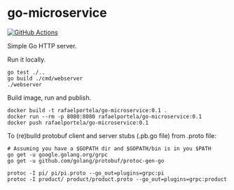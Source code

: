 # go-microservice

[![GitHub Actions](https://github.com/cheesydev/go-microservice/workflows/Test/badge.svg?branch=master)](https://github.com/cheesydev/go-microservice/actions?query=branch%3Amaster)

Simple Go HTTP server.

Run it locally.
```
go test ./..
go build ./cmd/webserver
./webserver
```

Build image, run and publish.
```
docker build -t rafaelportela/go-microservice:0.1 .
docker run --rm -p 8080:8080 rafaelportela/go-microservice:0.1
docker push rafaelportela/go-microservice:0.1
```

To (re)build protobuf client and server stubs (.pb.go file) from .proto file:
```
# Assuming you have a $GOPATH dir and $GOPATH/bin is in you $PATH
go get -u google.golang.org/grpc
go get -u github.com/golang/protobuf/protoc-gen-go

protoc -I pi/ pi/pi.proto --go_out=plugins=grpc:pi
protoc -I product/ product/product.proto --go_out=plugins=grpc:product
```
